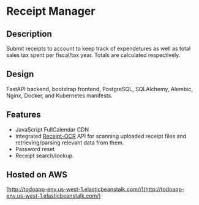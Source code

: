 # Receipt Manager

## Description

Submit receipts to account to keep track of expendetures as well as total sales tax spent per fiscal/tax year.
Totals are calculated respectively.

## Design

FastAPI backend, bootstrap frontend, PostgreSQL, SQLAlchemy, Alembic, Nginx, Docker, and Kubernetes manifests.

## Features

- JavaScript FullCalendar CDN
- Integrated [Receipt-OCR](https://github.com/Asprise/receipt-ocr) API for scanning uploaded receipt files and retrieving/parsing relevant data from them.
- Password reset
- Receipt search/lookup.

## Hosted on AWS

[http://todoapp-env.us-west-1.elasticbeanstalk.com//](http://todoapp-env.us-west-1.elasticbeanstalk.com/)
